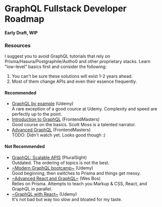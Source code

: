 # GraphQL Fullstack Developer Roadmap

**Early Draft, WIP**

### Resources

I suggest you to avoid GraphQL tutorials that rely on Prisma/Hasura/Postgraphile/Autho0 and other proprietary stacks. 
Learn "low-level" basics first and consider the following:

1. You can't be sure these solutions will exist 1-2 years ahead. 
2. Most of them change APIs and even their essence frequently.  

#### Recommended

* [GraphQL by example](https://www.udemy.com/graphql-by-example/) (Udemy)<br>
A rare exception of a good cource at Udemy. Complexity and speed are perfectly up to the point. 
* [Introduction to GraphQL](https://frontendmasters.com/courses/graphql/) (FrontendMasters)<br>
Good course on the basics. Scott Moss is a talented narrator. 
* [Advanced GraphQL](https://frontendmasters.com/courses/advanced-graphql/) (FrontendMasters)<br>
TODO: Didn't watch yet. Looks good though :)

#### Not Recommended

* [GraphQL: Scalable APIS](https://www.pluralsight.com/courses/graphql-scalable-apis) (PluralSight)<br>
Outdated. The ordering of topics is not the best.
* [~Modern GraphQL bootcamp~](https://www.udemy.com/graphql-bootcamp/) (Udemy)<br>
Good beginning, then switches to Prisma and things get messy.
* [~Advanced React and GraphQL~](https://advancedreact.com/) (Wes Bos)<br>
Relies on Prisma. Attempts to teach you Markup & CSS, React, and GraphQL in parallel.
* [~GraphQL with React~](https://www.udemy.com/graphql-with-react-course/) (Udemy)<br>
It's not bad but way too slow and bloated for my taste. 
